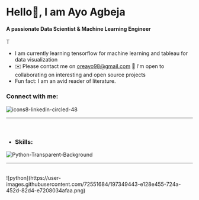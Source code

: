 # Hello👋, I am Ayo Agbeja 

#### A passionate Data Scientist & Machine Learning Engineer

T

- I am currently learning tensorflow for machine learning and tableau for data visualization
- ✉️ Please contact me on oreayo98@gmail.com
🤝  I'm open to collaborating on interesting and open source projects
- Fun fact: I am an avid reader of literature.

### Connect with me:

![icons8-linkedin-circled-48]([https://user-images.githubusercontent.com](https://www.linkedin.com/in/ayooluwa-o-agbeja-710ba71a8/)/72551684/197346350-8a072f4b-c86d-49f3-8015-9b9018d5d751.png)

---

<br/>

* ### Skills:

![Python-Transparent-Background](https://user-images.githubusercontent.com/72551684/197349314-f11bf1ea-27db-4adf-a871-6693487ee715.png)

---

<br />
![python](https://user-images.githubusercontent.com/72551684/197349443-e128e455-724a-452d-82d4-e7208034afaa.png)
